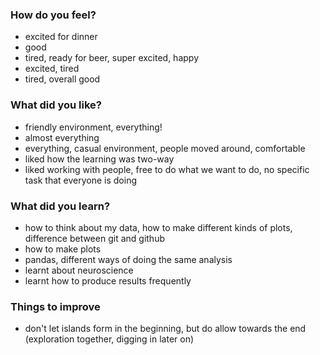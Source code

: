 ### How do you feel?
- excited for dinner 
- good
- tired, ready for beer, super excited, happy
- excited, tired
- tired, overall good

### What did you like?
- friendly environment, everything!
- almost everything
- everything, casual environment, people moved around, comfortable
- liked how the learning was two-way
- liked working with people, free to do what we want to do, no specific task that everyone is doing

### What did you learn?
- how to think about my data, how to make different kinds of plots, difference between git and github
- how to make plots
- pandas, different ways of doing the same analysis
- learnt about neuroscience
- learnt how to produce results frequently


### Things to improve
- don't let islands form in the beginning, but do allow towards the end (exploration together, digging in later on)
